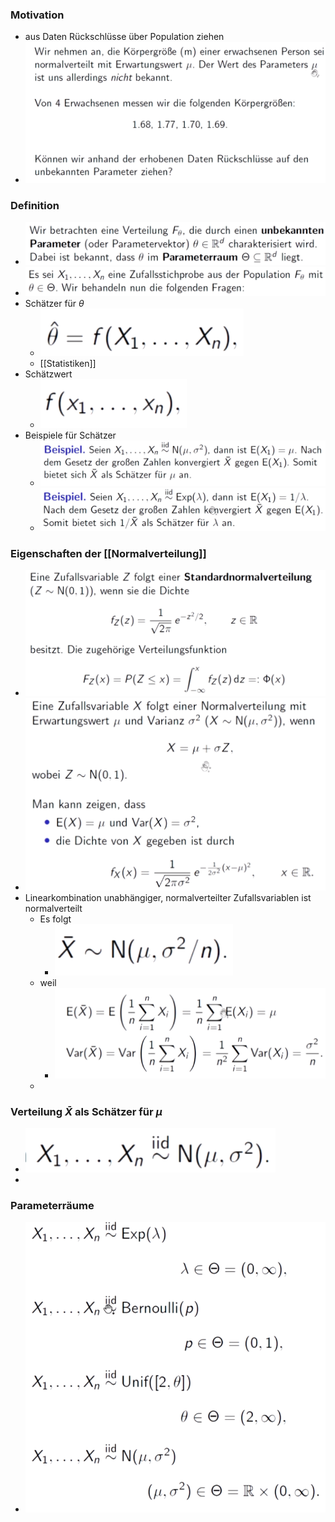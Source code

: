 ### Motivation
+ aus Daten Rückschlüsse über Population ziehen
+ ![](../../../z_images/Pasted%20image%2020221208152257.png)

### Definition
+ ![](../../../z_images/Pasted%20image%2020221208152331.png)
+ ![](../../../z_images/Pasted%20image%2020221208152347.png)
+ Schätzer für $\theta$
	+ ![](../../../z_images/Pasted%20image%2020221208152641.png)
	+ [[Statistiken]]
+ Schätzwert
	+ ![](../../../z_images/Pasted%20image%2020221208152658.png)
+ Beispiele für Schätzer
	+ ![](../../../z_images/Pasted%20image%2020221208152900.png)
	+ ![](../../../z_images/Pasted%20image%2020221208152904.png)

### Eigenschaften der [[Normalverteilung]]
+ ![](../../../z_images/Pasted%20image%2020221208153313.png)
+ ![](../../../z_images/Pasted%20image%2020221208153331.png)
+ Linearkombination unabhängiger, normalverteilter Zufallsvariablen ist normalverteilt
	+ Es folgt
		+ ![](../../../z_images/Pasted%20image%2020221208153748.png)
	+ weil
		+ ![](../../../z_images/Pasted%20image%2020221208153732.png)
	+ 

### Verteilung $\bar{X}$ als Schätzer für $\mu$
+ ![](../../../z_images/Pasted%20image%2020221208153643.png)
+ 

### Parameterräume
+ ![](../../../z_images/Pasted%20image%2020221208152432.png)